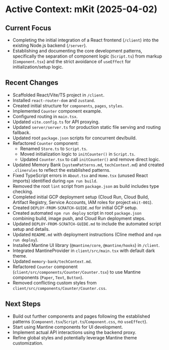 # Active Context: mKit (2025-04-02)

## Current Focus

-   Completing the initial integration of a React frontend (`/client`) into the existing Node.js backend (`/server`).
-   Establishing and documenting the core development patterns, specifically the separation of component logic (`Script.ts`) from markup (`Component.tsx`) and the strict avoidance of `useEffect` for initialization/setup logic.

## Recent Changes

-   Scaffolded React/Vite/TS project in `/client`.
-   Installed `react-router-dom` and `zustand`.
-   Created initial structure for `components`, `pages`, `styles`.
-   Implemented `Counter` component example.
-   Configured routing in `main.tsx`.
-   Updated `vite.config.ts` for API proxying.
-   Updated `server/server.ts` for production static file serving and routing fallback.
-   Updated root `package.json` scripts for concurrent dev/build.
-   Refactored `Counter` component:
    -   Renamed `Store.ts` to `Script.ts`.
    -   Moved initialization logic to `initCounter()` in `Script.ts`.
    -   Updated `Counter.tsx` to call `initCounter()` and remove direct logic.
-   Updated Memory Bank (`systemPatterns.md`, `techContext.md`) and created `.clinerules` to reflect the established patterns.
-   Fixed TypeScript errors in `About.tsx` and `Home.tsx` (unused React imports) identified during `npm run build`.
-   Removed the root `lint` script from `package.json` as build includes type checking.
-   Completed initial GCP deployment setup (Cloud Run, Cloud Build, Artifact Registry, Service Accounts, IAM roles for project `mkit-001`).
-   Created `DEPLOY-FROM-SCRATCH-GUIDE.md` for initial GCP setup.
-   Created automated `npm run deploy` script in root `package.json` combining build, image push, and Cloud Run deployment steps.
-   Updated `DEPLOY-FROM-SCRATCH-GUIDE.md` to include the automated script setup and details.
-   Updated `README.md` with deployment instructions (Cline method and `npm run deploy`).
-   Installed Mantine UI library (`@mantine/core`, `@mantine/hooks`) in `/client`.
-   Integrated MantineProvider in `client/src/main.tsx` with default dark theme.
-   Updated `memory-bank/techContext.md`.
-   Refactored `Counter` component (`client/src/components/Counter/Counter.tsx`) to use Mantine components (`Paper`, `Text`, `Button`).
-   Removed conflicting custom styles from `client/src/components/Counter/Counter.css`.

## Next Steps

-   Build out further components and pages following the established patterns (`Component.tsx`/`Script.ts`/`Component.css`, no `useEffect`).
-   Start using Mantine components for UI development.
-   Implement actual API interactions using the backend proxy.
-   Refine global styles and potentially leverage Mantine theme customization.
